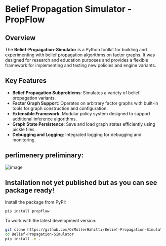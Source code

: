 # Belief Propagation Simulator - **PropFlow**

## Overview
The **Belief-Propagation-Simulator** is a Python toolkit for building and experimenting with belief propagation algorithms on factor graphs. It was designed for research and education purposes and provides a flexible framework for implementing and testing new policies and engine variants.

## Key Features
- **Belief Propagation Subproblems**: Simulates a variety of belief propagation variants.
- **Factor Graph Support**: Operates on arbitrary factor graphs with built-in tools for graph construction and configuration.
- **Extensible Framework**: Modular policy system designed to support additional inference algorithms.
- **Graph State Persistence**: Save and load graph states efficiently using pickle files.
- **Debugging and Logging**: Integrated logging for debugging and monitoring.

## perlimenery preliminary:
![image](https://github.com/user-attachments/assets/9e237a79-bfa7-4904-ad00-f7436915dcbe)


## Installation **not yet published but as you can see package ready!**
Install the package from PyPI:

```bash
pip install propflow
```

To work with the latest development version:

```bash
git clone https://github.com/OrMullerHahitti/Belief-Propagation-Simulator.git
cd Belief-Propagation-Simulator
pip install -e .
```




